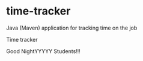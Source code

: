 # time-tracker
Java (Maven) application for tracking time on the job

Time tracker

Good NightYYYYY Students!!!
